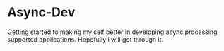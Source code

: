 # Async-Dev
Getting started to making my self better in developing  async processing supported applications. Hopefully i will get through it.
